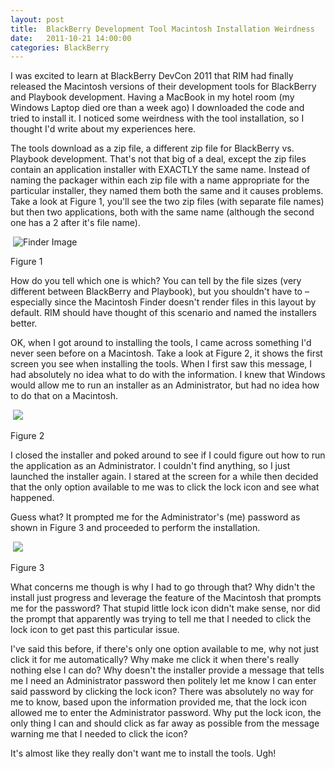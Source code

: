 ```yaml
---
layout: post
title:  BlackBerry Development Tool Macintosh Installation Weirdness
date:   2011-10-21 14:00:00
categories: BlackBerry
---
```

I was excited to learn at BlackBerry DevCon 2011 that RIM had finally released the Macintosh versions of their development tools for BlackBerry and Playbook development. Having a MacBook in my hotel room (my Windows Laptop died ore than a week ago) I downloaded the code and tried to install it. I noticed some weirdness with the tool installation, so I thought I'd write about my experiences here.

The tools download as a zip file, a different zip file for BlackBerry vs. Playbook development. That's not that big of a deal, except the zip files contain an application installer with EXACTLY the same name. Instead of naming the packager within each zip file with a name appropriate for the particular installer, they named them both the same and it causes problems. Take a look at Figure 1, you'll see the two zip files (with separate file names) but then two applications, both with the same name (although the second one has a 2 after it's file name).

 ![Finder Image](images/stories/2011/bb_dev_tool_install0.png)

Figure 1

How do you tell which one is which? You can tell by the file sizes (very different between BlackBerry and Playbook), but you shouldn't have to – especially since the Macintosh Finder doesn't render files in this layout by default. RIM should have thought of this scenario and named the installers better.

OK, when I got around to installing the tools, I came across something I'd never seen before on a Macintosh. Take a look at Figure 2, it shows the first screen you see when installing the tools. When I first saw this message, I had absolutely no idea what to do with the information. I knew that Windows would allow me to run an installer as an Administrator, but had no idea how to do that on a Macintosh.

 ![](images/stories/2011/bb_dev_tool_install1.png)

Figure 2

I closed the installer and poked around to see if I could figure out how to run the application as an Administrator. I couldn't find anything, so I just launched the installer again. I stared at the screen for a while then decided that the only option available to me was to click the lock icon and see what happened.

Guess what? It prompted me for the Administrator's (me) password as shown in Figure 3 and proceeded to perform the installation.

 ![](images/stories/2011/bb_dev_tool_install2.png)

Figure 3

What concerns me though is why I had to go through that? Why didn't the install just progress and leverage the feature of the Macintosh that prompts me for the password? That stupid little lock icon didn't make sense, nor did the prompt that apparently was trying to tell me that I needed to click the lock icon to get past this particular issue.

I've said this before, if there's only one option available to me, why not just click it for me automatically? Why make me click it when there's really nothing else I can do? Why doesn't the installer provide a message that tells me I need an Administrator password then politely let me know I can enter said password by clicking the lock icon? There was absolutely no way for me to know, based upon the information provided me, that the lock icon allowed me to enter the Administrator password. Why put the lock icon, the only thing I can and should click as far away as possible from the message warning me that I needed to click the icon?

It's almost like they really don't want me to install the tools. Ugh!